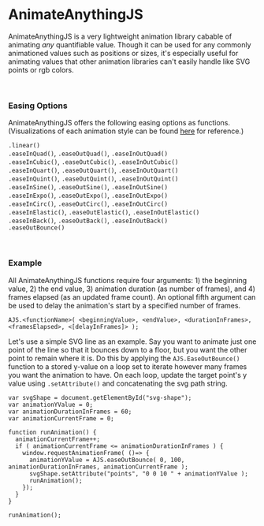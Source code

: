 # AnimateAnythingJS

AnimateAnythingJS is a very lightweight animation library cabable of animating _any_ quantifiable value. Though it can be used for any commonly animationed values such as positions or sizes, it's especially useful for animating values that other animation libraries can't easily handle like SVG points or rgb colors. 

<br>

### Easing Options
AnimateAnythingJS offers the following easing options as functions. (Visualizations of each animation style can be found [here](https://easings.net/en) for reference.)

`.linear()` <br>
`.easeInQuad()`, `.easeOutQuad()`, `.easeInOutQuad()` <br>
`.easeInCubic()`, `.easeOutCubic()`, `.easeInOutCubic()` <br>
`.easeInQuart()`, `.easeOutQuart()`, `.easeInOutQuart()` <br>
`.easeInQuint()`, `.easeOutQuint()`, `.easeInOutQuint()` <br>
`.easeInSine()`, `.easeOutSine()`, `.easeInOutSine()` <br>
`.easeInExpo()`, `.easeOutExpo()`, `.easeInOutExpo()` <br>
`.easeInCirc()`, `.easeOutCirc()`, `.easeInOutCirc()` <br>
`.easeInElastic()`, `.easeOutElastic()`, `.easeInOutElastic()` <br>
`.easeInBack()`, `.easeOutBack()`, `.easeInOutBack()` <br>
`.easeOutBounce()` <br>

<br>

### Example

All AnimateAnythingJS functions require four arguments: 1) the beginning value, 2) the end value, 3) animation duration (as number of frames), and 4) frames elapsed (as an updated frame count). An optional fifth argument can be used to delay the animation's start by a specified number of frames.

```
AJS.<functionName>( <beginningValue>, <endValue>, <durationInFrames>, <framesElapsed>, <[delayInFrames]> );
```

Let's use a simple SVG line as an example. Say you want to animate just one point of the line so that it bounces down to a floor, but you want the other point to remain where it is. Do this by applying the `AJS.EaseOutBounce()` function to a stored y-value on a loop set to iterate however many frames you want the animation to have. On each loop, update the target point's y value using `.setAttribute()` and concatenating the svg path string.


```
var svgShape = document.getElementById("svg-shape");
var animationYValue = 0;
var animationDurationInFrames = 60;
var animationCurrentFrame = 0;

function runAnimation() {
  animationCurrentFrame++;
  if ( animationCurrentFrame <= animationDurationInFrames ) {
    window.requestAnimationFrame( ()=> { 
      animationYValue = AJS.easeOutBounce( 0, 100, animationDurationInFrames, animationCurrentFrame );
      svgShape.setAttribute("points", "0 0 10 " + animationYValue );
      runAnimation();
    });
  } 
}

runAnimation();
```




